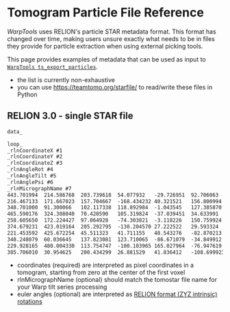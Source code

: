 # Tomogram Particle File Reference

*WarpTools* uses RELION's particle STAR metadata format.
This format has changed over time, making users unsure exactly what needs to be in files 
they provide for particle extraction when using external picking tools.

This page provides examples of metadata that can be used as input to 
[`WarpTools ts_export_particles`](./api/tilt_series.md#ts_export_particles).

- the list is currently non-exhaustive
- you can use https://teamtomo.org/starfile/ to read/write these files in Python

## RELION 3.0 - single STAR file

```txt
data_

loop_
_rlnCoordinateX #1
_rlnCoordinateY #2
_rlnCoordinateZ #3
_rlnAngleRot #4
_rlnAngleTilt #5
_rlnAnglePsi #6
_rlnMicrographName #7
443.701994	214.586768	203.739618	54.077932	-29.726951	92.706063	TS_01.tomostar
216.467133	171.667023	157.704667	-168.434232	40.321521	156.800994	TS_01.tomostar
348.701000	91.300066	102.117338	118.892984	-1.043545	127.385870	TS_01.tomostar
465.590176	324.308040	70.420590	105.319824	-37.039451	34.633991	TS_01.tomostar
258.605650	172.224427	97.064928	-74.303821	-3.118226	150.759924	TS_01.tomostar
374.679231	423.019164	205.292795	-130.204570	27.222522	29.593324	TS_02.tomostar
221.453592	425.672254	45.511323	41.711155	48.543276	-82.870213	TS_02.tomostar
348.248079	60.036645	137.823081	123.710065	-86.671079	-34.849912	TS_02.tomostar
229.928165	480.004330	113.754747	-100.103965	165.027964	-76.947619	TS_02.tomostar
385.706010	30.954625	200.434299	26.881529	41.836412	-108.699923	TS_02.tomostar
```

- coordinates (required) are interpreted as pixel coordinates in a tomogram, starting from zero at the center of the first voxel
- rlnMicrographName (optional) should match the tomostar file name for your Warp tilt series processing
- euler angles (optional) are interpreted as [RELION format (ZYZ intrinsic) rotations](https://relion.readthedocs.io/en/release-3.1/Reference/Conventions.html#orientations)

